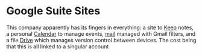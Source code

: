 # Google Suite Sites

This company apparently has its fingers in everything: a site to [Keep](https://keep.google.com/) notes, a personal [Calendar](https://calendar.google.com/calendar/r/customday) to manage events, [mail](https://mail.google.com/mail/u/0/) managed with Gmail filters, and a file [Drive](https://drive.google.com/drive/) which manages version control between devices. The cost being that this is all linked to a singular account



